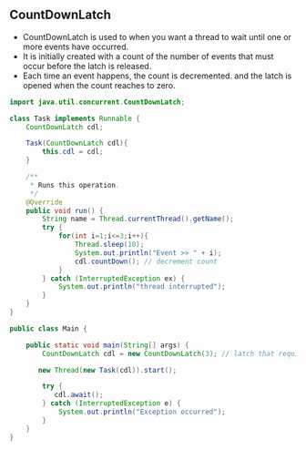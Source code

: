 ## CountDownLatch

 - CountDownLatch is used to when you want a thread to wait until one or more events have occurred.
 - It is initially created with a count of the number of events that must occur before the latch is released.
 - Each time an event happens, the count is decremented. and the latch is opened when the count reaches to zero.

```java
import java.util.concurrent.CountDownLatch;

class Task implements Runnable {
    CountDownLatch cdl;

    Task(CountDownLatch cdl){
        this.cdl = cdl;
    }

    /**
     * Runs this operation.
     */
    @Override
    public void run() {
        String name = Thread.currentThread().getName();
        try {
            for(int i=1;i<=3;i++){
                Thread.sleep(10);
                System.out.println("Event >> " + i);
                cdl.countDown(); // decrement count
            }
        } catch (InterruptedException ex) {
            System.out.println("thread interrupted");
        }
    }
}

public class Main {

    public static void main(String[] args) {
        CountDownLatch cdl = new CountDownLatch(3); // latch that requires 3 events to occur before it opens

       new Thread(new Task(cdl)).start();

        try {
           cdl.await();
        } catch (InterruptedException e) {
            System.out.println("Exception occurred");
        }
    }
}
```
